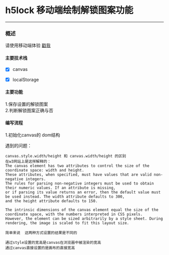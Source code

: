 # h5lock 移动端绘制解锁图案功能

--------

### 概述
请使用移动端体验 
[戳我](https://ginobili20.github.io/h5lock/)

####  主要技术栈
> 
* [x] canvas
* [x] localStorage


#### 主要功能
1.保存设置的解锁图案<br>
2.判断解锁图案正确与否

#### 编写流程
1.初始化canvas的 dom结构 <br>

遇到的问题：
```
canvas.style.width/height 和 canvas.width/height 的区别
在w3网站上是这样解释的：
The canvas element has two attributes to control the size of the coordinate space: width and height.
These attributes, when specified, must have values that are valid non-negative integers. 
The rules for parsing non-negative integers must be used to obtain their numeric values. If an attribute is missing,
or if parsing its value returns an error, then the default value must be used instead. The width attribute defaults to 300,
and the height attribute defaults to 150.

The intrinsic dimensions of the canvas element equal the size of the coordinate space, with the numbers interpreted in CSS pixels. 
However, the element can be sized arbitrarily by a style sheet. During rendering, the image is scaled to fit this layout size.

简单来说  这两种方式设置的结果是不同的

通过style设置的宽高是canvas在浏览器中被渲染的宽高
通过canvas直接设置的是画布的直接宽高
```

